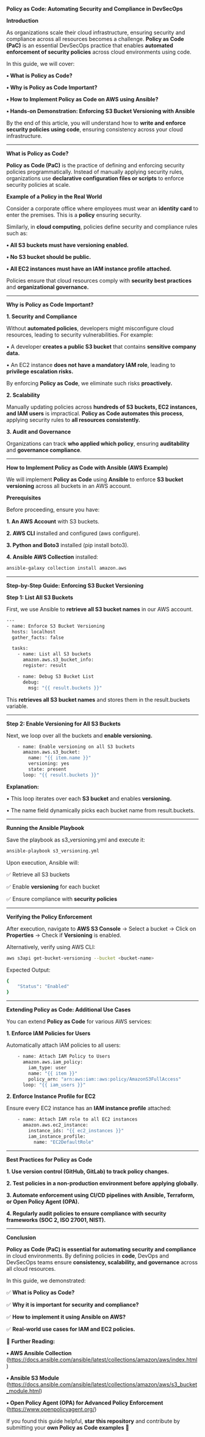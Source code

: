 **Policy as Code: Automating Security and Compliance in DevSecOps**

**Introduction**

As organizations scale their cloud infrastructure, ensuring security and compliance across all resources becomes a challenge. **Policy as Code (PaC)** is an essential DevSecOps practice that enables **automated enforcement of security policies** across cloud environments using code.

In this guide, we will cover:

**•	What is Policy as Code?**

**•	Why is Policy as Code Important?**

**•	How to Implement Policy as Code on AWS using Ansible?**

**•	Hands-on Demonstration: Enforcing S3 Bucket Versioning with Ansible**

By the end of this article, you will understand how to **write and enforce security policies using code**, ensuring consistency across your cloud infrastructure.

---

**What is Policy as Code?**

**Policy as Code (PaC)** is the practice of defining and enforcing security policies programmatically. Instead of manually applying security rules, organizations use **declarative configuration files or scripts** to enforce security policies at scale.

**Example of a Policy in the Real World**

Consider a corporate office where employees must wear an **identity card** to enter the premises. This is a **policy** ensuring security.

Similarly, in **cloud computing**, policies define security and compliance rules such as:

**•	All S3 buckets must have versioning enabled.**

**•	No S3 bucket should be public.**

**•	All EC2 instances must have an IAM instance profile attached.**

Policies ensure that cloud resources comply with **security best practices** and **organizational governance.**

---

**Why is Policy as Code Important?**

**1. Security and Compliance**

Without **automated policies**, developers might misconfigure cloud resources, leading to security vulnerabilities. For example:

•	A developer **creates a public S3 bucket** that contains **sensitive company data.**

•	An EC2 instance **does not have a mandatory IAM role**, leading to **privilege escalation risks.**

By enforcing **Policy as Code**, we eliminate such risks **proactively.**

**2. Scalability**

Manually updating policies across **hundreds of S3 buckets, EC2 instances, and IAM users** is impractical. **Policy as Code automates this process**, applying security rules to **all resources consistently.**

**3. Audit and Governance**

Organizations can track **who applied which policy**, ensuring **auditability** and **governance compliance**.

---

**How to Implement Policy as Code with Ansible (AWS Example)**

We will implement **Policy as Code** using **Ansible** to enforce **S3 bucket versioning** across all buckets in an AWS account.

**Prerequisites**

Before proceeding, ensure you have:

**1.	An AWS Account** with S3 buckets.

**2.	AWS CLI** installed and configured (aws configure).

**3.	Python and Boto3** installed (pip install boto3).

**4.	Ansible AWS Collection** installed:

```sh
ansible-galaxy collection install amazon.aws
```

---

**Step-by-Step Guide: Enforcing S3 Bucket Versioning**

**Step 1: List All S3 Buckets**

First, we use Ansible to **retrieve all S3 bucket names** in our AWS account.

```sh
---
- name: Enforce S3 Bucket Versioning
  hosts: localhost
  gather_facts: false

  tasks:
    - name: List all S3 buckets
      amazon.aws.s3_bucket_info:
      register: result

    - name: Debug S3 Bucket List
      debug:
        msg: "{{ result.buckets }}"
```

This **retrieves all S3 bucket names** and stores them in the result.buckets variable.

---

**Step 2: Enable Versioning for All S3 Buckets**

Next, we loop over all the buckets and **enable versioning.**

```sh
    - name: Enable versioning on all S3 buckets
      amazon.aws.s3_bucket:
        name: "{{ item.name }}"
        versioning: yes
        state: present
      loop: "{{ result.buckets }}"
```

**Explanation:**

•	This loop iterates over each **S3 bucket** and enables **versioning.**

•	The name field dynamically picks each bucket name from result.buckets.

---

**Running the Ansible Playbook**

Save the playbook as s3_versioning.yml and execute it:

```sh
ansible-playbook s3_versioning.yml
```

Upon execution, Ansible will:

✅ Retrieve all S3 buckets

✅ Enable **versioning** for each bucket

✅ Ensure compliance with **security policies**

---

**Verifying the Policy Enforcement**

After execution, navigate to **AWS S3 Console** → Select a bucket → Click on **Properties** → Check if **Versioning** is enabled.

Alternatively, verify using AWS CLI:

```sh
aws s3api get-bucket-versioning --bucket <bucket-name>
```

Expected Output:

```sh
{
    "Status": "Enabled"
}
```

---

**Extending Policy as Code: Additional Use Cases**

You can extend **Policy as Code** for various AWS services:

**1. Enforce IAM Policies for Users**

Automatically attach IAM policies to all users:

```sh
    - name: Attach IAM Policy to Users
      amazon.aws.iam_policy:
        iam_type: user
        name: "{{ item }}"
        policy_arn: "arn:aws:iam::aws:policy/AmazonS3FullAccess"
      loop: "{{ iam_users }}"
```

**2. Enforce Instance Profile for EC2**

Ensure every EC2 instance has an **IAM instance profile** attached:

```sh
    - name: Attach IAM role to all EC2 instances
      amazon.aws.ec2_instance:
        instance_ids: "{{ ec2_instances }}"
        iam_instance_profile:
          name: "EC2DefaultRole"
```

---

**Best Practices for Policy as Code**

**1.	Use version control (GitHub, GitLab) to track policy changes.**

**2.	Test policies in a non-production environment before applying globally.**

**3.	Automate enforcement using CI/CD pipelines with Ansible, Terraform, or Open Policy Agent (OPA).**

**4.	Regularly audit policies to ensure compliance with security frameworks (SOC 2, ISO 27001, NIST).**

---

**Conclusion**

**Policy as Code (PaC) is essential for automating security and compliance** in cloud environments. By defining policies in **code**, DevOps and DevSecOps teams ensure **consistency, scalability, and governance** across all cloud resources.

In this guide, we demonstrated:

✅ **What is Policy as Code?**

✅ **Why it is important for security and compliance?**

✅ **How to implement it using Ansible on AWS?**

✅ **Real-world use cases for IAM and EC2 policies.**

🔗 **Further Reading:**

**•	AWS Ansible Collection** (https://docs.ansible.com/ansible/latest/collections/amazon/aws/index.html)

**•	Ansible S3 Module** (https://docs.ansible.com/ansible/latest/collections/amazon/aws/s3_bucket_module.html)

**•	Open Policy Agent (OPA) for Advanced Policy Enforcement** (https://www.openpolicyagent.org/)

If you found this guide helpful, **star this repository** and contribute by submitting your **own Policy as Code examples** 🚀
